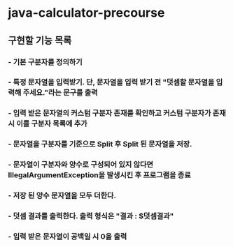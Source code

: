 # java-calculator-precourse

## 구현할 기능 목록

### - 기본 구분자를 정의하기
### - 특정 문자열을 입력받기. 단, 문자열을 입력 받기 전 "덧셈할 문자열을 입력해 주세요."라는 문구를 출력
### - 입력 받은 문자열의 **커스텀 구분자** 존재를 확인하고 **커스텀 구분자**가 존재 시 이를 구분자 목록에 추가
### - 문자열을 구분자를 기준으로 Split 후 Split 된 문자열을 저장.
### - 문자열이 구분자와 양수로 구성되어 있지 않다면 IllegalArgumentException을 발생시킨 후 프로그램을 종료
### - 저장 된 양수 문자열을 모두 더한다.
### - 덧셈 결과를 출력한다. 출력 형식은 "결과 : $덧셈결과"
### - 입력 받은 문자열이 공백일 시 0을 출력